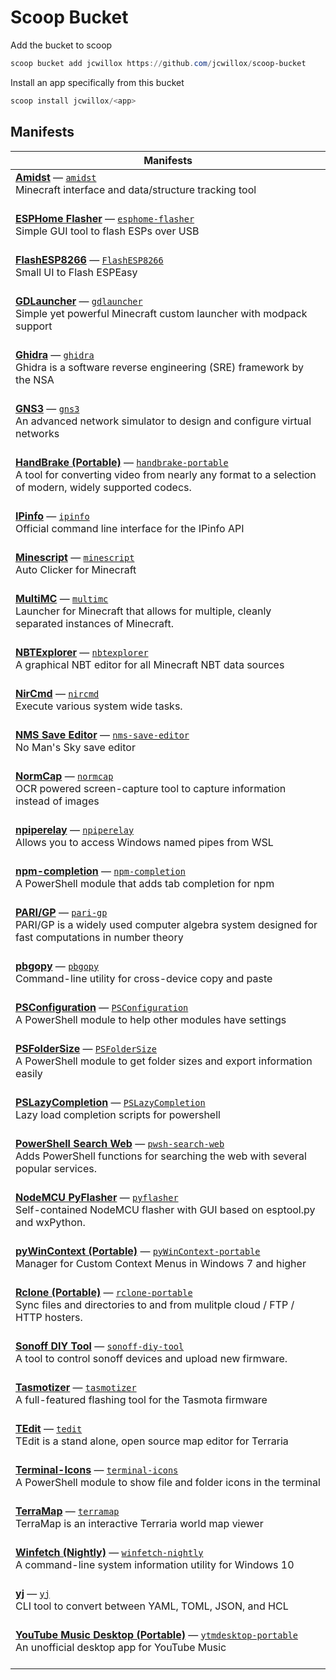 # Scoop Bucket

Add the bucket to scoop

```powershell
scoop bucket add jcwillox https://github.com/jcwillox/scoop-bucket
```

Install an app specifically from this bucket

```powershell
scoop install jcwillox/<app>
```

## Manifests

<!-- table -->
| Manifests |
| --------- |
| [**Amidst**](https://github.com/toolbox4minecraft/amidst) — [`amidst`](bucket/amidst.json)<br>Minecraft interface and data/structure tracking tool<br><br> |
| [**ESPHome Flasher**](https://github.com/esphome/esphome-flasher) — [`esphome-flasher`](bucket/esphome-flasher.json)<br>Simple GUI tool to flash ESPs over USB<br><br> |
| [**FlashESP8266**](https://github.com/BattloXX/ESPEasyFlasher) — [`FlashESP8266`](bucket/FlashESP8266.json)<br>Small UI to Flash ESPEasy<br><br> |
| [**GDLauncher**](https://gdevs.io/) — [`gdlauncher`](bucket/gdlauncher.json)<br>Simple yet powerful Minecraft custom launcher with modpack support<br><br> |
| [**Ghidra**](https://ghidra-sre.org/) — [`ghidra`](bucket/ghidra.json)<br>Ghidra is a software reverse engineering (SRE) framework by the NSA<br><br> |
| [**GNS3**](https://gns3.com) — [`gns3`](bucket/gns3.json)<br>An advanced network simulator to design and configure virtual networks<br><br> |
| [**HandBrake (Portable)**](https://handbrake.fr) — [`handbrake-portable`](bucket/handbrake-portable.json)<br>A tool for converting video from nearly any format to a selection of modern, widely supported codecs.<br><br> |
| [**IPinfo**](https://github.com/ipinfo/cli) — [`ipinfo`](bucket/ipinfo.json)<br>Official command line interface for the IPinfo API<br><br> |
| [**Minescript**](https://github.com/histefanhere/XAHK) — [`minescript`](bucket/minescript.json)<br>Auto Clicker for Minecraft<br><br> |
| [**MultiMC**](https://multimc.org/) — [`multimc`](bucket/multimc.json)<br>Launcher for Minecraft that allows for multiple, cleanly separated instances of Minecraft.<br><br> |
| [**NBTExplorer**](https://github.com/jaquadro/NBTExplorer) — [`nbtexplorer`](bucket/nbtexplorer.json)<br>A graphical NBT editor for all Minecraft NBT data sources<br><br> |
| [**NirCmd**](https://www.nirsoft.net/utils/nircmd.html) — [`nircmd`](bucket/nircmd.json)<br>Execute various system wide tasks.<br><br> |
| [**NMS Save Editor**](https://github.com/goatfungus/NMSSaveEditor) — [`nms-save-editor`](bucket/nms-save-editor.json)<br>No Man's Sky save editor<br><br> |
| [**NormCap**](https://github.com/dynobo/normcap) — [`normcap`](bucket/normcap.json)<br>OCR powered screen-capture tool to capture information instead of images<br><br> |
| [**npiperelay**](https://github.com/jstarks/npiperelay) — [`npiperelay`](bucket/npiperelay.json)<br>Allows you to access Windows named pipes from WSL<br><br> |
| [**npm-completion**](https://github.com/PowerShell-Completion/npm-completion) — [`npm-completion`](bucket/npm-completion.json)<br>A PowerShell module that adds tab completion for npm<br><br> |
| [**PARI/GP**](https://pari.math.u-bordeaux.fr/) — [`pari-gp`](bucket/pari-gp.json)<br>PARI/GP is a widely used computer algebra system designed for fast computations in number theory<br><br> |
| [**pbgopy**](https://github.com/nakabonne/pbgopy) — [`pbgopy`](bucket/pbgopy.json)<br>Command-line utility for cross-device copy and paste<br><br> |
| [**PSConfiguration**](https://github.com/PoshCode/Configuration) — [`PSConfiguration`](bucket/PSConfiguration.json)<br>A PowerShell module to help other modules have settings<br><br> |
| [**PSFolderSize**](https://github.com/gngrninja/PSFolderSize) — [`PSFolderSize`](bucket/PSFolderSize.json)<br>A PowerShell module to get folder sizes and export information easily<br><br> |
| [**PSLazyCompletion**](https://github.com/Cologler/PSLazyCompletion) — [`PSLazyCompletion`](bucket/PSLazyCompletion.json)<br>Lazy load completion scripts for powershell<br><br> |
| [**PowerShell Search Web**](https://github.com/jcwillox/pwsh-search-web) — [`pwsh-search-web`](bucket/pwsh-search-web.json)<br>Adds PowerShell functions for searching the web with several popular services.<br><br> |
| [**NodeMCU PyFlasher**](https://github.com/marcelstoer/nodemcu-pyflasher) — [`pyflasher`](bucket/pyflasher.json)<br>Self-contained NodeMCU flasher with GUI based on esptool.py and wxPython.<br><br> |
| [**pyWinContext (Portable)**](https://github.com/VodBox/pyWinContext) — [`pyWinContext-portable`](bucket/pyWinContext-portable.json)<br>Manager for Custom Context Menus in Windows 7 and higher<br><br> |
| [**Rclone (Portable)**](https://rclone.org) — [`rclone-portable`](bucket/rclone-portable.json)<br>Sync files and directories to and from mulitple cloud / FTP / HTTP hosters.<br><br> |
| [**Sonoff DIY Tool**](https://github.com/itead/Sonoff_Devices_DIY_Tools) — [`sonoff-diy-tool`](bucket/sonoff-diy-tool.json)<br>A tool to control sonoff devices and upload new firmware.<br><br> |
| [**Tasmotizer**](https://github.com/tasmota/tasmotizer) — [`tasmotizer`](bucket/tasmotizer.json)<br>A full-featured flashing tool for the Tasmota firmware<br><br> |
| [**TEdit**](https://github.com/TEdit/Terraria-Map-Editor) — [`tedit`](bucket/tedit.json)<br>TEdit is a stand alone, open source map editor for Terraria<br><br> |
| [**Terminal-Icons**](https://github.com/devblackops/Terminal-Icons) — [`terminal-icons`](bucket/terminal-icons.json)<br>A PowerShell module to show file and folder icons in the terminal<br><br> |
| [**TerraMap**](https://terramap.github.io/windows.html) — [`terramap`](bucket/terramap.json)<br>TerraMap is an interactive Terraria world map viewer<br><br> |
| [**Winfetch (Nightly)**](https://github.com/lptstr/winfetch) — [`winfetch-nightly`](bucket/winfetch-nightly.json)<br>A command-line system information utility for Windows 10<br><br> |
| [**yj**](https://github.com/sclevine/yj) — [`yj`](bucket/yj.json)<br>CLI tool to convert between YAML, TOML, JSON, and HCL<br><br> |
| [**YouTube Music Desktop (Portable)**](https://ytmdesktop.app) — [`ytmdesktop-portable`](bucket/ytmdesktop-portable.json)<br>An unofficial desktop app for YouTube Music<br><br> |
<!-- table-end -->

